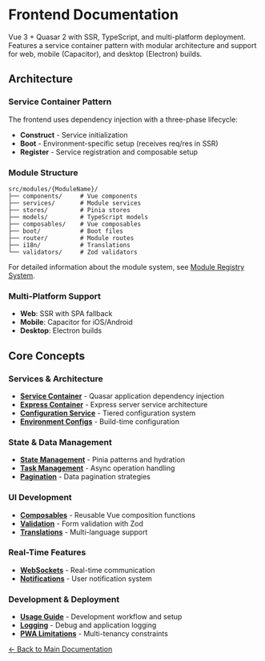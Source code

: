 # Frontend Documentation

Vue 3 + Quasar 2 with SSR, TypeScript, and multi-platform deployment. Features a service container pattern with modular architecture and support for web, mobile (Capacitor), and desktop (Electron) builds.

## Architecture

### Service Container Pattern

The frontend uses dependency injection with a three-phase lifecycle:

- **Construct** - Service initialization
- **Boot** - Environment-specific setup (receives req/res in SSR)
- **Register** - Service registration and composable setup

### Module Structure

```text
src/modules/{ModuleName}/
├── components/     # Vue components
├── services/       # Module services  
├── stores/         # Pinia stores
├── models/         # TypeScript models
├── composables/    # Vue composables
├── boot/           # Boot files
├── router/         # Module routes
├── i18n/           # Translations
└── validators/     # Zod validators
```

For detailed information about the module system, see [Module Registry System](./module-registry-system.md).

### Multi-Platform Support

- **Web**: SSR with SPA fallback
- **Mobile**: Capacitor for iOS/Android
- **Desktop**: Electron builds

## Core Concepts

### Services & Architecture

- **[Service Container](./frontend-service-container.md)** - Quasar application dependency injection
- **[Express Container](./frontend-ssr-services.md)** - Express server service architecture
- **[Configuration Service](./frontend-config-service.md)** - Tiered configuration system
- **[Environment Configs](./frontend-env-configs.md)** - Build-time configuration

### State & Data Management  

- **[State Management](./frontend-state-management.md)** - Pinia patterns and hydration
- **[Task Management](./frontend-task-management.md)** - Async operation handling
- **[Pagination](./frontend-pagination.md)** - Data pagination strategies

### UI Development

- **[Composables](./frontend-composables.md)** - Reusable Vue composition functions
- **[Validation](./frontend-validation.md)** - Form validation with Zod
- **[Translations](./frontend-translations.md)** - Multi-language support

### Real-Time Features

- **[WebSockets](./frontend-websockets.md)** - Real-time communication
- **[Notifications](./frontend-notifications.md)** - User notification system

### Development & Deployment

- **[Usage Guide](./frontend-usage.md)** - Development workflow and setup
- **[Logging](./frontend-logging.md)** - Debug and application logging
- **[PWA Limitations](./frontend-pwa-limitations.md)** - Multi-tenancy constraints

[← Back to Main Documentation](../README.md)
